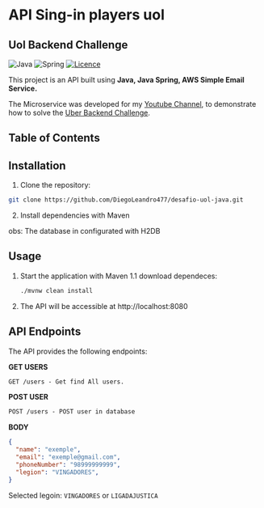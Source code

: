 # API Sing-in players uol
## Uol Backend Challenge


![Java](https://img.shields.io/badge/java-%23ED8B00.svg?style=for-the-badge&logo=openjdk&logoColor=white)
![Spring](https://img.shields.io/badge/spring-%236DB33F.svg?style=for-the-badge&logo=spring&logoColor=white)
[![Licence](https://img.shields.io/github/license/Ileriayo/markdown-badges?style=for-the-badge)](./LICENSE)

This project is an API built using **Java, Java Spring, AWS Simple Email Service.**

The Microservice was developed for my [Youtube Channel](https://youtu.be/eFgeO9M9lLw?si=uyhUXrR-NLEpBW6p), to demonstrate how to solve the [Uber Backend Challenge](https://github.com/uber-archive/coding-challenge-tools/blob/master/coding_challenge.md).

## Table of Contents

## Installation

1. Clone the repository:

```bash
git clone https://github.com/DiegoLeandro477/desafio-uol-java.git
```

2. Install dependencies with Maven

obs: The database in configurated with H2DB

##  Usage

1. Start the application with Maven
   1.1 download dependeces:
   ```bash
   ./mvnw clean install
   ```
2. The API will be accessible at http://localhost:8080

## API Endpoints
The API provides the following endpoints:

**GET USERS**
```markdown
GET /users - Get find All users.
```

**POST USER**
```markdown
POST /users - POST user in database
```
**BODY**
```json
{
  "name": "exemple",
  "email": "exemple@gmail.com",
  "phoneNumber": "98999999999",
  "legion": "VINGADORES",
}
```
Selected legoin: ```VINGADORES``` or ```LIGADAJUSTICA```

